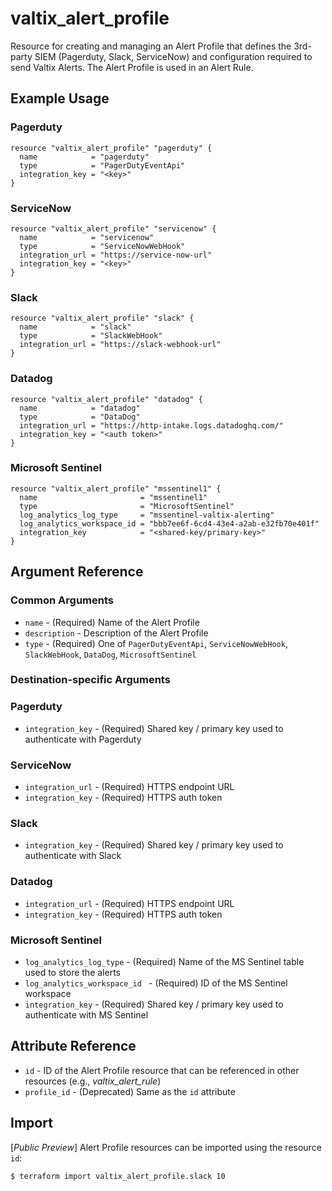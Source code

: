# valtix_alert_profile
Resource for creating and managing an Alert Profile that defines the 3rd-party SIEM (Pagerduty, Slack, ServiceNow) and configuration required to send Valtix Alerts.  The Alert Profile is used in an Alert Rule.

## Example Usage

### Pagerduty
```hcl
resource "valtix_alert_profile" "pagerduty" {
  name            = "pagerduty"
  type            = "PagerDutyEventApi"
  integration_key = "<key>"
}
```

### ServiceNow
```hcl
resource "valtix_alert_profile" "servicenow" {
  name            = "servicenow"
  type            = "ServiceNowWebHook"
  integration_url = "https://service-now-url"
  integration_key = "<key>"
}
```

### Slack
```hcl
resource "valtix_alert_profile" "slack" {
  name            = "slack"
  type            = "SlackWebHook"
  integration_url = "https://slack-webhook-url"
}
```

### Datadog
```
resource "valtix_alert_profile" "datadog" {
  name            = "datadog"
  type            = "DataDog"
  integration_url = "https://http-intake.logs.datadoghq.com/"
  integration_key = "<auth token>"
}
```

### Microsoft Sentinel
```hcl
resource "valtix_alert_profile" "mssentinel1" {
  name                       = "mssentinel1"
  type                       = "MicrosoftSentinel"
  log_analytics_log_type     = "mssentinel-valtix-alerting"
  log_analytics_workspace_id = "bbb7ee6f-6cd4-43e4-a2ab-e32fb70e401f"
  integration_key            = "<shared-key/primary-key>"
}
```

## Argument Reference

### Common Arguments
* `name` - (Required) Name of the Alert Profile
* `description` - Description of the Alert Profile
* `type` - (Required) One of `PagerDutyEventApi`, `ServiceNowWebHook`, `SlackWebHook`, `DataDog`, `MicrosoftSentinel`

### Destination-specific Arguments

### Pagerduty
* `integration_key` - (Required) Shared key / primary key used to authenticate with Pagerduty

### ServiceNow
* `integration_url` - (Required) HTTPS endpoint URL
* `integration_key` - (Required) HTTPS auth token

### Slack
* `integration_key` - (Required) Shared key / primary key used to authenticate with Slack

### Datadog
* `integration_url` - (Required) HTTPS endpoint URL
* `integration_key` - (Required) HTTPS auth token

### Microsoft Sentinel
* `log_analytics_log_type` - (Required) Name of the MS Sentinel table used to store the alerts 
* `log_analytics_workspace_id ` - (Required) ID of the MS Sentinel workspace
* `integration_key` - (Required) Shared key / primary key used to authenticate with MS Sentinel

## Attribute Reference
* `id` - ID of the Alert Profile resource that can be referenced in other resources (e.g., *valtix_alert_rule*)
* `profile_id` - (Deprecated) Same as the `id` attribute

## Import
[*Public Preview*] Alert Profile resources can be imported using the resource `id`:

```hcl
$ terraform import valtix_alert_profile.slack 10
```